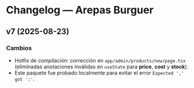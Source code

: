 # Changelog — Arepas Burguer

## v7 (2025-08-23)
### Cambios
- Hotfix de compilación: corrección en `app/admin/products/new/page.tsx` (eliminadas anotaciones inválidas en `useState` para **price**, **cost** y **stock**).
- Este paquete fue probado localmente para evitar el error `Expected ',' got ':'`.
